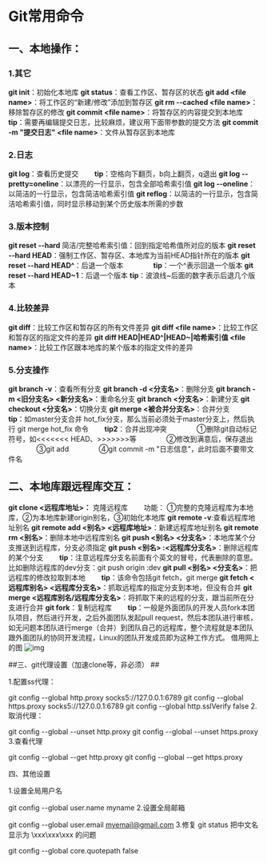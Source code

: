 # Git常用命令 #
## 一、本地操作： ##

### 1.其它 ###
**git init**：初始化本地库
**git status**：查看工作区、暂存区的状态
**git add \<file name>**：将工作区的“新建/修改”添加到暂存区
**git rm --cached \<file name>**：移除暂存区的修改
**git commit \<file name>**：将暂存区的内容提交到本地库
　**tip**：需要再编辑提交日志，比较麻烦，建议用下面带参数的提交方法
**git commit -m "提交日志" \<file name>**：文件从暂存区到本地库
 
### 2.日志 ###
**git log**：查看历史提交
　　**tip**：空格向下翻页，b向上翻页，q退出
**git log --pretty=oneline**：以漂亮的一行显示，包含全部哈希索引值
**git log --oneline**：以简洁的一行显示，包含简洁哈希索引值
**git reflog**：以简洁的一行显示，包含简洁哈希索引值，同时显示移动到某个历史版本所需的步数

### 3.版本控制 ###
**git reset --hard** 简洁/完整哈希索引值：回到指定哈希值所对应的版本
**git reset --hard HEAD**：强制工作区、暂存区、本地库为当前HEAD指针所在的版本
**git reset --hard HEAD^**：后退一个版本　　
　　**tip**：一个^表示回退一个版本
**git reset --hard HEAD~1**：后退一个版本
    **tip**：波浪线~后面的数字表示后退几个版本

### 4.比较差异 ###
**git diff**：比较工作区和暂存区的所有文件差异
**git diff \<file name>**：比较工作区和暂存区的指定文件的差异
**git diff HEAD|HEAD^|HEAD~|哈希索引值 \<file name>**：比较工作区跟本地库的某个版本的指定文件的差异

### 5.分支操作 ###
**git branch -v**：查看所有分支
**git branch -d <分支名>**：删除分支
**git branch -m <旧分支名> <新分支名>**：重命名分支
**git branch <分支名>**：新建分支
**git checkout <分支名>**：切换分支
**git merge <被合并分支名>**：合并分支
　　**tip**：如master分支合并 hot_fix分支，那么当前必须处于master分支上，然后执行 git merge hot_fix 命令
　　**tip2**：合并出现冲突
　　　　①删除git自动标记符号，如<<<<<<< HEAD、>>>>>>>等
　　　　②修改到满意后，保存退出
　　　　③git add <file name>
　　　　④git commit -m "日志信息"，此时后面不要带文件名

## 二、本地库跟远程库交互： ##
**git clone <远程库地址>：** 克隆远程库
　　功能：
①完整的克隆远程库为本地库，②为本地库新建origin别名，③初始化本地库
**git remote -v**:查看远程库地址别名
**git remote add <别名> <远程库地址>**：新建远程库地址别名
**git remote rm <别名>**：删除本地中远程库别名
**git push <别名> <分支名>**：本地库某个分支推送到远程库，分支必须指定
**git push <别名> :<远程库分支名>**：删除远程库的某个分支
　　**tip**：注意远程库分支名前面有个英文的冒号，代表删除的意思。比如删除远程库的dev分支：git push origin :dev
**git pull <别名> <分支名>**：把远程库的修改拉取到本地
　　**tip**：该命令包括git fetch，git merge
**git fetch <远程库别名> <远程库分支名>**：抓取远程库的指定分支到本地，但没有合并
**git merge <远程库别名/远程库分支名>**：将抓取下来的远程的分支，跟当前所在分支进行合并
**git fork**：复制远程库
　　**tip**：一般是外面团队的开发人员fork本团队项目，然后进行开发，之后外面团队发起pull request，然后本团队进行审核，如无问题本团队进行merge（合并）到团队自己的远程库，整个流程就是本团队跟外面团队的协同开发流程，Linux的团队开发成员即为这种工作方式。
借用网上的图
![img](https://img2018.cnblogs.com/blog/1301757/201904/1301757-20190430122157827-1697022748.png)

##三、git代理设置（加速clone等，非必须） ##

1.配置ss代理：

git config --global http.proxy socks5://127.0.0.1:6789
git config --global https.proxy socks5://127.0.0.1:6789
git config --global http.sslVerify false
2.取消代理：

git config --global --unset http.proxy 
git config --global --unset https.proxy
3.查看代理

git config --global --get http.proxy
git config --global --get https.proxy
 

四、其他设置

1.设置全局用户名

git config --global user.name myname
2.设置全局邮箱

git config --global user.email myemail@gmail.com
3.修复 git status 把中文名显示为 \xxx\xxx\xxx 的问题

git config --global core.quotepath false
 